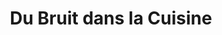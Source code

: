 ---
title: "Du Bruit dans la Cuisine"
url: /paris/du-bruit-dans-la-cuisine/
shop: articles ménagers
---